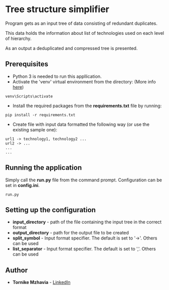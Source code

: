 # Tree structure simplifier

Program gets as an input tree of data consisting of redundant duplicates.

This data holds the information about list of technologies used on each level of hierarchy.

As an output a deduplicated and compressed tree is presented.

## Prerequisites

* Python 3 is needed to run this appllication.
* Activate the 'venv' virtual environment from the directory: (More info [here](https://docs.python.org/3/tutorial/venv.html))
```
venv\Scripts\activate
```
* Install the required packages from the **requirements.txt** file by running:
```
pip install -r requirements.txt
```
* Create file with input data formatted the following way (or use the existing sample one):

```
url1 -> technology1, technology2 ...
url2 -> ...
...
...
```

## Running the application

Simply call the **run.py** file from the command prompt.
Configuration can be set in **config.ini**.

```
run.py
```

## Setting up the configuration

* **input_directory** - path of the file containing the input tree in the correct format
* **output_directory** - path for the output file to be created
* **split_symbol** - Input format specifier. The default is set to '->'. Others can be used
* **list_separator** - Input format specifier. The default is set to ','. Others can be used

## Author

* **Tornike Mzhavia** - [LinkedIn](https://www.linkedin.com/in/tornike-mzhavia/)
